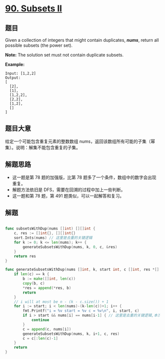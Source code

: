 # [90. Subsets II](https://leetcode.com/problems/subsets-ii/)


## 题目

Given a collection of integers that might contain duplicates, ***nums***, return all possible subsets (the power set).

**Note:** The solution set must not contain duplicate subsets.

**Example:**

    Input: [1,2,2]
    Output:
    [
      [2],
      [1],
      [1,2,2],
      [2,2],
      [1,2],
      []
    ]

## 题目大意

给定一个可能包含重复元素的整数数组 nums，返回该数组所有可能的子集（幂集）。说明：解集不能包含重复的子集。


## 解题思路

- 这一题是第 78 题的加强版，比第 78 题多了一个条件，数组中的数字会出现重复。
- 解题方法依旧是 DFS，需要在回溯的过程中加上一些判断。
- 这一题和第 78 题，第 491 题类似，可以一起解答和复习。

## 解题

```go

func subsetsWithDup(nums []int) [][]int {
	c, res := []int{}, [][]int{}
	sort.Ints(nums) // 这里是去重的关键逻辑
	for k := 0; k <= len(nums); k++ {
		generateSubsetsWithDup(nums, k, 0, c, &res)
	}
	return res
}

func generateSubsetsWithDup(nums []int, k, start int, c []int, res *[][]int) {
	if len(c) == k {
		b := make([]int, len(c))
		copy(b, c)
		*res = append(*res, b)
		return
	}
	// i will at most be n - (k - c.size()) + 1
	for i := start; i < len(nums)-(k-len(c))+1; i++ {
		fmt.Printf("i = %v start = %v c = %v\n", i, start, c)
		if i > start && nums[i] == nums[i-1] { // 这里是去重的关键逻辑,本次不取重复数字，下次循环可能会取重复数字
			continue
		}
		c = append(c, nums[i])
		generateSubsetsWithDup(nums, k, i+1, c, res)
		c = c[:len(c)-1]
	}
	return
}
```